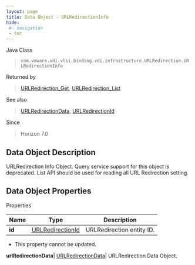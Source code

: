 ```yaml
---
layout: page
title: Data Object - URLRedirectionInfo
hide:
 #- navigation
 - toc
---
```






Java Class  
> `com.vmware.vdi.vlsi.binding.vdi.infrastructure.URLRedirection.URLRedirectionInfo`

Returned by  
> [URLRedirection_Get](vdi.infrastructure.URLRedirection.md#get), [URLRedirection_List](vdi.infrastructure.URLRedirection.md#list)

See also  
> [URLRedirectionData](vdi.infrastructure.URLRedirection.URLRedirectionData.md), [URLRedirectionId](vdi.entity.URLRedirectionId.md)

Since  
> Horizon 7.0


## Data Object Description 

URLRedirection Info Object. Query service support for this object is deprecated. List API should be used for reading all URL Redirection setting. 

## Data Object Properties

Properties

Name |  Type |  Description   
---|---|---  
**id**| [URLRedirectionId](vdi.entity.URLRedirectionId.md)|  URLRedirection entity ID.   


 * This property cannot be updated.

  
**urlRedirectionData**| [URLRedirectionData](vdi.infrastructure.URLRedirection.URLRedirectionData.md)|  URLRedirection Data Object.   
  
  
  
   
  
  
